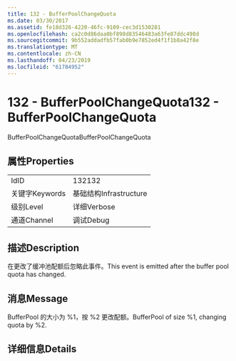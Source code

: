```yaml
---
title: 132 - BufferPoolChangeQuota
ms.date: 03/30/2017
ms.assetid: fe18d326-4220-46fc-9109-cec3d1530281
ms.openlocfilehash: ca2c0d86daa0bf898d83546483a63fe87ddc498d
ms.sourcegitcommit: 9b552addadfb57fab0b9e7852ed4f1f1b8a42f8e
ms.translationtype: MT
ms.contentlocale: zh-CN
ms.lasthandoff: 04/23/2019
ms.locfileid: "61784952"
---
```

# <a name="132---bufferpoolchangequota"></a><span data-ttu-id="277f5-102">132 - BufferPoolChangeQuota</span><span class="sxs-lookup"><span data-stu-id="277f5-102">132 - BufferPoolChangeQuota</span></span>
<span data-ttu-id="277f5-103">BufferPoolChangeQuota</span><span class="sxs-lookup"><span data-stu-id="277f5-103">BufferPoolChangeQuota</span></span>  
  
## <a name="properties"></a><span data-ttu-id="277f5-104">属性</span><span class="sxs-lookup"><span data-stu-id="277f5-104">Properties</span></span>  
  
|||  
|-|-|  
|<span data-ttu-id="277f5-105">Id</span><span class="sxs-lookup"><span data-stu-id="277f5-105">ID</span></span>|<span data-ttu-id="277f5-106">132</span><span class="sxs-lookup"><span data-stu-id="277f5-106">132</span></span>|  
|<span data-ttu-id="277f5-107">关键字</span><span class="sxs-lookup"><span data-stu-id="277f5-107">Keywords</span></span>|<span data-ttu-id="277f5-108">基础结构</span><span class="sxs-lookup"><span data-stu-id="277f5-108">Infrastructure</span></span>|  
|<span data-ttu-id="277f5-109">级别</span><span class="sxs-lookup"><span data-stu-id="277f5-109">Level</span></span>|<span data-ttu-id="277f5-110">详细</span><span class="sxs-lookup"><span data-stu-id="277f5-110">Verbose</span></span>|  
|<span data-ttu-id="277f5-111">通道</span><span class="sxs-lookup"><span data-stu-id="277f5-111">Channel</span></span>|<span data-ttu-id="277f5-112">调试</span><span class="sxs-lookup"><span data-stu-id="277f5-112">Debug</span></span>|  
  
## <a name="description"></a><span data-ttu-id="277f5-113">描述</span><span class="sxs-lookup"><span data-stu-id="277f5-113">Description</span></span>  
 <span data-ttu-id="277f5-114">在更改了缓冲池配额后忽略此事件。</span><span class="sxs-lookup"><span data-stu-id="277f5-114">This event is emitted after the buffer pool quota has changed.</span></span>  
  
## <a name="message"></a><span data-ttu-id="277f5-115">消息</span><span class="sxs-lookup"><span data-stu-id="277f5-115">Message</span></span>  
 <span data-ttu-id="277f5-116">BufferPool 的大小为 %1，按 %2 更改配额。</span><span class="sxs-lookup"><span data-stu-id="277f5-116">BufferPool of size %1, changing quota by %2.</span></span>  
  
## <a name="details"></a><span data-ttu-id="277f5-117">详细信息</span><span class="sxs-lookup"><span data-stu-id="277f5-117">Details</span></span>
